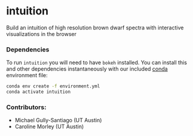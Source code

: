 # intuition

Build an intuition of high resolution brown dwarf spectra with interactive visualizations in the browser

### Dependencies

To run `intuition` you will need to have `bokeh` installed. You can install this and other dependencies instantaneously with our included [conda](https://docs.conda.io/en/latest/miniconda.html) environment file:

```bash
conda env create -f environment.yml
conda activate intuition
```

### Contributors:

- Michael Gully-Santiago (UT Austin)
- Caroline Morley (UT Austin)
